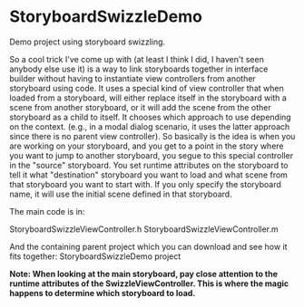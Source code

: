 StoryboardSwizzleDemo
=====================

Demo project using storyboard swizzling.

So a cool trick I've come up with (at least I think I did, I haven't seen anybody else use it) is a way to link storyboards together in interface builder without having to instantiate view controllers from another storyboard using code. It uses a special kind of view controller that when loaded from a storyboard, will either replace itself in the storyboard with a scene from another storyboard, or it will add the scene from the other storyboard as a child to itself. It chooses which approach to use depending on the context. (e.g., in a modal dialog scenario, it uses the latter approach since there is no parent view controller).
So basically is the idea is when you are working on your storyboard, and you get to a point in the story where you want to jump to another storyboard, you segue to this special controller in the "source" storyboard. You set runtime attributes on the storyboard to tell it what "destination" storyboard you want to load and what scene from that storyboard you want to start with. If you only specify the storyboard name, it will use the initial scene defined in that storyboard.

The main code is in:

StoryboardSwizzleViewController.h StoryboardSwizzleViewController.m

And the containing parent project which you can download and see how it fits together:
StoryboardSwizzleDemo project

**Note: When looking at the main storyboard, pay close attention to the runtime attributes of the SwizzleViewController.
This is where the magic happens to determine which storyboard to load.**
